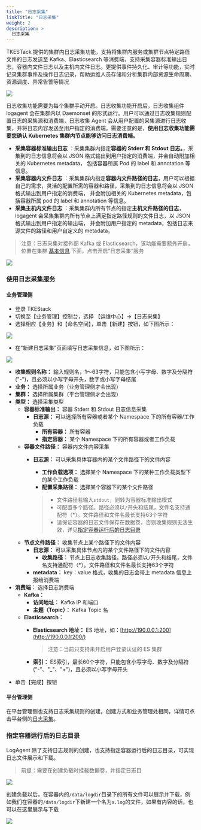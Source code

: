 ```yaml
---
title: "日志采集"
linkTitle: "日志采集"
weight: 2
description: >
  日志采集
---
```


TKESTack 提供的集群内日志采集功能，支持将集群内服务或集群节点特定路径文件的日志发送至 Kafka、Elasticsearch 等消费端，支持采集容器标准输出日志，容器内文件日志以及主机内文件日志。更提供事件持久化、审计等功能，实时记录集群事件及操作日志记录，帮助运维人员存储和分析集群内部资源生命周期、资源调度、异常告警等情况

![](../../../../../images/image%20%2818%29.png)

日志收集功能需要为每个集群手动开启。日志收集功能开启后，日志收集组件 logagent 会在集群内以 Daemonset 的形式运行。用户可以通过日志收集规则配置日志的采集源和消费端，日志收集 Agent 会从用户配置的采集源进行日志收集，并将日志内容发送至用户指定的消费端。需要注意的是，**使用日志收集功能需要您确认 Kubernetes 集群内节点能够访问日志消费端。**

* **采集容器标准输出日志** ：采集集群内指定**容器的 Stderr 和 Stdout 日志。**，采集到的日志信息将会以 JSON 格式输出到用户指定的消费端，并会自动附加相关的 Kubernetes metadata， 包括容器所属 Pod 的 label 和 annotation 等信息。
* **采集容器内文件日志** ：采集集群内指定**容器内文件路径的日志**，用户可以根据自己的需求，灵活的配置所需的容器和路径，采集到的日志信息将会以 JSON 格式输出到用户指定的消费端， 并会附加相关的 Kubernetes metadata，包括容器所属 pod 的 label 和 annotation 等信息。
* **采集主机内文件日志** ：采集集群内所有节点的指定**主机文件路径的日志**，logagent 会采集集群内所有节点上满足指定路径规则的文件日志，以 JSON 格式输出到用户指定的输出端， 并会附加用户指定的 metadata，包括日志来源文件的路径和用户自定义的 metadata。

> 注意：日志采集对接外部 Kafka 或 Elasticsearch，该功能需要额外开启，位置在集群 [基本信息](https://github.com/tkestack/tke/blob/master/docs/guide/zh-CN/products/platform/cluster.md#%E5%9F%BA%E6%9C%AC%E4%BF%A1%E6%81%AF) 下面，点击开启“日志采集”服务

![](../../../../../images/image%20%28100%29.png)

### 使用日志采集服务

#### 业务管理侧

* 登录 TKEStack
* 切换至【业务管理】控制台，选择 【运维中心】-&gt;【日志采集】
* 选择相应【业务】和【命名空间】，单击【新建】按钮，如下图所示：

![](../../../../../images/image%20%2825%29.png)

* 在“新建日志采集”页面填写日志采集信息，如下图所示：

![](../../../../../images/image%20%28130%29.png)

* **收集规则名称：** 输入规则名，1～63字符，只能包含小写字母、数字及分隔符\("-"\)，且必须以小写字母开头，数字或小写字母结尾
* **业务：** 选择所属业务（业务管理侧才会出现）
* **集群：** 选择所属集群（平台管理侧才会出现）
* **类型：** 选择采集类型
  * **容器标准输出：** 容器 Stderr 和 Stdout 日志信息采集
    * **日志源：** 可以选择所有容器或者某个 Namespace 下的所有容器/工作负载
      * **所有容器：** 所有容器
      * **指定容器：** 某个 Namespace 下的所有容器或者工作负载
  * **容器文件路径：** 容器内文件内容采集
    * **日志源：** 可以采集具体容器内的某个文件路径下的文件内容

      * **工作负载选项：** 选择某个 Namespace 下的某种工作负载类型下的某个工作负载
      * **配置采集路径：** 选择某个容器下的某个文件路径

      > * 文件路径若输入`stdout`，则转为容器标准输出模式
      > * 可配置多个路径。路径必须以`/`开头和结尾，文件名支持通配符（\*）。文件路径和文件名最长支持63个字符
      > * 请保证容器的日志文件保存在数据卷，否则收集规则无法生效，详见[指定容器运行后的日志目录](https://github.com/tkestack/tke/blob/master/docs/guide/zh-CN/products/business-control-pannel/operation/logcollect.md#%E6%8C%87%E5%AE%9A%E5%AE%B9%E5%99%A8%E8%BF%90%E8%A1%8C%E5%90%8E%E7%9A%84%E6%97%A5%E5%BF%97%E7%9B%AE%E5%BD%95)
  * **节点文件路径：** 收集节点上某个路径下的文件内容
    * **日志源：** 可以采集具体节点内的某个文件路径下的文件内容
      * **收集路径：** 节点上日志收集路径。路径必须以`/`开头和结尾，文件名支持通配符（\*）。文件路径和文件名最长支持63个字符
    * **metadata：** key：value 格式，收集的日志会带上 metadata 信息上报给消费端
* **消费端：** 选择日志消费端
  * **Kafka：**
    * **访问地址：** Kafka IP 和端口
    * **主题（Topic）：** Kafka Topic 名
  * **Elasticsearch：**
    * **Elasticsearch 地址：** ES 地址，如：[http://190.0.0.1:200](http://190.0.0.1:200/)

      > 注意：当前只支持未开启用户登录认证的 ES 集群

    * **索引：** ES索引，最长60个字符，只能包含小写字母、数字及分隔符\("-"、"\_"、"+"\)，且必须以小写字母开头
* 单击【完成】按钮

#### 平台管理侧

在平台管理侧也支持日志采集规则的创建，创建方式和业务管理处相同。详情可点击平台侧的[日志采集](https://github.com/tkestack/tke/blob/master/docs/guide/zh-CN/products/platform/operation/log.md)。

### 指定容器运行后的日志目录

LogAgent 除了支持日志规则的创建，也支持指定容器运行后的日志目录，可实现日志文件展示和下载。

> 前提：需要在创建负载时挂载数据卷，并指定日志目

![](../../../../../images/image%20%2878%29.png)

创建负载以后，在容器内的`/data/logdir`目录下的所有文件可以展示并下载，例如我们在容器的`/data/logdir`下新建一个名为`a.log`的文件，如果有内容的话，也可以在这里展示与下载

![](../../../../../images/image%20%28143%29.png)

